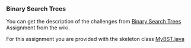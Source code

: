 ### Binary Search Trees

You can get the description of the challenges from
[Binary Search Trees](../../../wiki/BinarySearchTrees) Assignment from the wiki.

For this assignment you are provided with the skeleton class [MyBST.java](MyBST.java "Sample Code")
